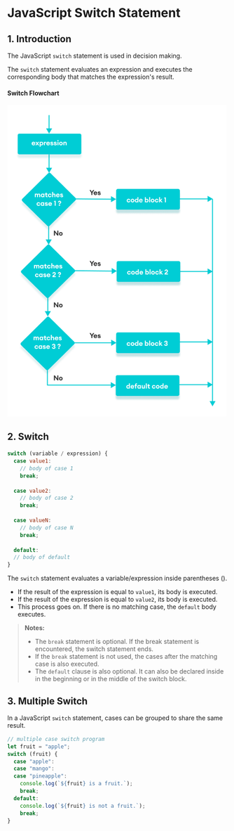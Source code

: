 # JavaScript Switch Statement

## 1. Introduction

The JavaScript `switch` statement is used in decision making.

The `switch` statement evaluates an expression and executes the corresponding body that matches the expression's result.

#### Switch Flowchart

<img src="../assets/img/switch/javascript-switch-statement.png" alt="drawing" width="500"/>

## 2. Switch

```js
switch (variable / expression) {
  case value1:
    // body of case 1
    break;

  case value2:
    // body of case 2
    break;

  case valueN:
    // body of case N
    break;

  default:
  // body of default
}
```

The `switch` statement evaluates a variable/expression inside parentheses ().

- If the result of the expression is equal to `value1`, its body is executed.
- If the result of the expression is equal to `value2`, its body is executed.
- This process goes on. If there is no matching case, the `default` body executes.

> **Notes:**
>
> - The `break` statement is optional. If the break statement is encountered, the switch statement ends.
> - If the `break` statement is not used, the cases after the matching case is also executed.
> - The `default` clause is also optional. It can also be declared inside in the beginning or in the middle of the switch block.

## 3. Multiple Switch

In a JavaScript `switch` statement, cases can be grouped to share the same result.

```js
// multiple case switch program
let fruit = "apple";
switch (fruit) {
  case "apple":
  case "mango":
  case "pineapple":
    console.log(`${fruit} is a fruit.`);
    break;
  default:
    console.log(`${fruit} is not a fruit.`);
    break;
}
```
